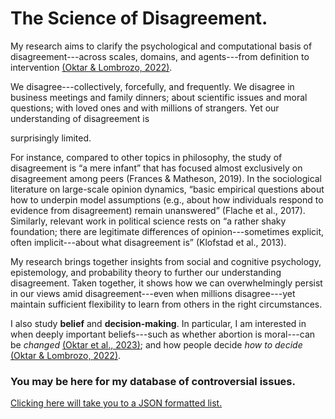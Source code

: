 # The Science of Disagreement.
My research aims to clarify the psychological and computational basis of disagreement---across scales, domains, and agents---from definition to intervention [(Oktar & Lombrozo, 2022)](https://escholarship.org/uc/item/3380n01h). 

We disagree---collectively, forcefully, and frequently. We disagree in business meetings and family dinners; about scientific issues and moral questions; with loved ones and with millions of strangers. Yet our understanding of disagreement is <div class="hover-text">surprisingly limited.<!-- spacing for edits --> 
<!-- space -->
<span class="tooltip">For instance, compared to other topics in philosophy, the study of disagreement is “a mere infant” that has focused almost exclusively on disagreement among peers (Frances & Matheson, 2019). In the sociological literature on large-scale opinion dynamics, “basic empirical questions about how to underpin model assumptions (e.g., about how individuals respond to evidence from disagreement) remain unanswered” (Flache et al., 2017). Similarly, relevant work in political science rests on “a rather shaky foundation; there are legitimate differences of opinion---sometimes explicit, often implicit---about what disagreement is” (Klofstad et al., 2013). </span></div>
<!-- space -->
My research brings together insights from social and cognitive psychology, epistemology, and probability theory to further our understanding disagreement. Taken together, it shows how we can overwhelmingly persist in our views amid disagreement---even when millions disagree---yet maintain sufficient flexibility to learn from others in the right circumstances. 

I also study **belief** and **decision-making**. In particular, I am interested in when deeply important beliefs---such as whether abortion is moral---can be _changed_ [(Oktar et al., 2023)](https://doi.org/10.1016/j.cognition.2023.105434); and 
how people decide _how to decide_ [(Oktar & Lombrozo, 2022)](https://www.sciencedirect.com/science/article/pii/S0010027722000099).

### You may be here for my database of controversial issues.
[Clicking here will take you to a JSON formatted list.](https://github.com/keremoktar/disagreement_statsampling/blob/main/issues.js) 
